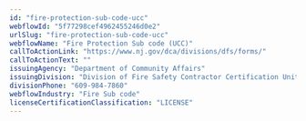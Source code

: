 ```yaml
---
id: "fire-protection-sub-code-ucc"
webflowId: "5f77298cef4962455246d0e2"
urlSlug: "fire-protection-sub-code-ucc"
webflowName: "Fire Protection Sub code (UCC)"
callToActionLink: "https://www.nj.gov/dca/divisions/dfs/forms/"
callToActionText: ""
issuingAgency: "Department of Community Affairs"
issuingDivision: "Division of Fire Safety Contractor Certification Unit"
divisionPhone: "609-984-7860"
webflowIndustry: "Fire Sub code"
licenseCertificationClassification: "LICENSE"
---
```

